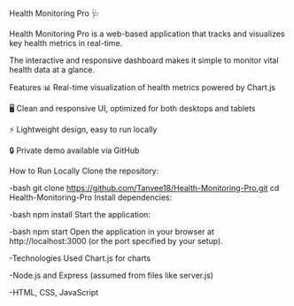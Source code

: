 Health Monitoring Pro 🩺 

Health Monitoring Pro is a web-based application that tracks and visualizes key health metrics in real-time. 

The interactive and responsive dashboard makes it simple to monitor vital health data at a glance.

Features 📊 Real-time visualization of health metrics powered by Chart.js

🖥️ Clean and responsive UI, optimized for both desktops and tablets

⚡ Lightweight design, easy to run locally

🔒 Private demo available via GitHub

How to Run Locally Clone the repository:

-bash git clone https://github.com/Tanvee18/Health-Monitoring-Pro.git cd Health-Monitoring-Pro Install dependencies:

-bash npm install Start the application:

-bash npm start Open the application in your browser at http://localhost:3000 (or the port specified by your setup).

-Technologies Used Chart.js for charts

-Node.js and Express (assumed from files like server.js)

-HTML, CSS, JavaScript
